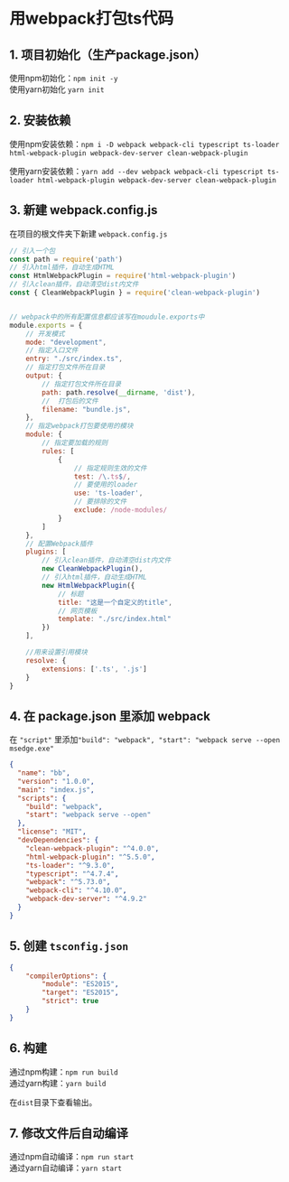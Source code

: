 # 用webpack打包ts代码

## 1. 项目初始化（生产package.json）

使用npm初始化：`npm init -y`  
使用yarn初始化 `yarn init`

## 2. 安装依赖

使用npm安装依赖：`npm i -D webpack webpack-cli typescript ts-loader html-webpack-plugin webpack-dev-server clean-webpack-plugin`

使用yarn安装依赖：`yarn add --dev webpack webpack-cli typescript ts-loader html-webpack-plugin webpack-dev-server clean-webpack-plugin`

## 3. 新建 webpack.config.js

在项目的根文件夹下新建 `webpack.config.js`

```javascript
// 引入一个包
const path = require('path')
// 引入html插件，自动生成HTML
const HtmlWebpackPlugin = require('html-webpack-plugin')
// 引入clean插件，自动清空dist内文件
const { CleanWebpackPlugin } = require('clean-webpack-plugin')


// webpack中的所有配置信息都应该写在moudule.exports中
module.exports = {
    // 开发模式
    mode: "development",
    // 指定入口文件
    entry: "./src/index.ts",
    // 指定打包文件所在目录
    output: {
        // 指定打包文件所在目录
        path: path.resolve(__dirname, 'dist'),
        //  打包后的文件
        filename: "bundle.js",
    },
    // 指定webpack打包要使用的模块
    module: {
        // 指定要加载的规则
        rules: [
            {
                // 指定规则生效的文件
                test: /\.ts$/,
                // 要使用的loader
                use: 'ts-loader',
                // 要排除的文件
                exclude: /node-modules/
            }
        ]
    },
    // 配置Webpack插件
    plugins: [
        // 引入clean插件，自动清空dist内文件
        new CleanWebpackPlugin(),
        // 引入html插件，自动生成HTML
        new HtmlWebpackPlugin({
            // 标题
            title: "这是一个自定义的title",
            // 网页模板
            template: "./src/index.html"
        })
    ],

    //用来设置引用模块
    resolve: {
        extensions: ['.ts', '.js']
    }
}
```

## 4. 在 package.json 里添加 webpack

在 `"script"` 里添加`"build": "webpack", "start": "webpack serve --open msedge.exe"`

```json
{
  "name": "bb",
  "version": "1.0.0",
  "main": "index.js",
  "scripts": {
    "build": "webpack",
    "start": "webpack serve --open"
  },
  "license": "MIT",
  "devDependencies": {
    "clean-webpack-plugin": "^4.0.0",
    "html-webpack-plugin": "^5.5.0",
    "ts-loader": "^9.3.0",
    "typescript": "^4.7.4",
    "webpack": "^5.73.0",
    "webpack-cli": "^4.10.0",
    "webpack-dev-server": "^4.9.2"
  }
}
```

## 5. 创建 `tsconfig.json`

```json
{
    "compilerOptions": {
        "module": "ES2015",
        "target": "ES2015",
        "strict": true
    }
}
```

## 6. 构建

通过npm构建：`npm run build`  
通过yarn构建：`yarn build`

在`dist`目录下查看输出。

## 7. 修改文件后自动编译

通过npm自动编译：`npm run start`  
通过yarn自动编译：`yarn start`
